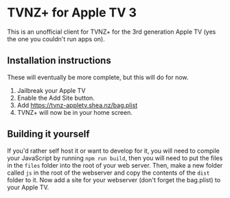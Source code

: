 # TVNZ+ for Apple TV 3
This is an unofficial client for TVNZ+ for the 3rd generation Apple TV (yes the one you couldn't run apps on).

## Installation instructions
These will eventually be more complete, but this will do for now.
1. Jailbreak your Apple TV
2. Enable the Add Site button.
3. Add https://tvnz-appletv.shea.nz/bag.plist
4. TVNZ+ will now be in your home screen.

## Building it yourself
If you'd rather self host it or want to develop for it, you will need to compile your JavaScript by running `npm run build`, then you will need to put the files in the `files` folder into the root of your web server. Then, make a new folder called `js` in the root of the webserver and copy the contents of the `dist` folder to it. Now add a site for your webserver (don't forget the bag.plist) to your Apple TV.
